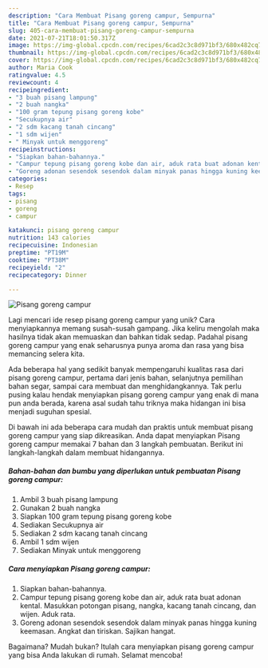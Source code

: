 ```yaml
---
description: "Cara Membuat Pisang goreng campur, Sempurna"
title: "Cara Membuat Pisang goreng campur, Sempurna"
slug: 405-cara-membuat-pisang-goreng-campur-sempurna
date: 2021-07-21T18:01:50.317Z
image: https://img-global.cpcdn.com/recipes/6cad2c3c8d971bf3/680x482cq70/pisang-goreng-campur-foto-resep-utama.jpg
thumbnail: https://img-global.cpcdn.com/recipes/6cad2c3c8d971bf3/680x482cq70/pisang-goreng-campur-foto-resep-utama.jpg
cover: https://img-global.cpcdn.com/recipes/6cad2c3c8d971bf3/680x482cq70/pisang-goreng-campur-foto-resep-utama.jpg
author: Maria Cook
ratingvalue: 4.5
reviewcount: 4
recipeingredient:
- "3 buah pisang lampung"
- "2 buah nangka"
- "100 gram tepung pisang goreng kobe"
- "Secukupnya air"
- "2 sdm kacang tanah cincang"
- "1 sdm wijen"
- " Minyak untuk menggoreng"
recipeinstructions:
- "Siapkan bahan-bahannya."
- "Campur tepung pisang goreng kobe dan air, aduk rata buat adonan kental. Masukkan potongan pisang, nangka, kacang tanah cincang, dan wijen. Aduk rata."
- "Goreng adonan sesendok sesendok dalam minyak panas hingga kuning keemasan. Angkat dan tiriskan. Sajikan hangat."
categories:
- Resep
tags:
- pisang
- goreng
- campur

katakunci: pisang goreng campur 
nutrition: 143 calories
recipecuisine: Indonesian
preptime: "PT19M"
cooktime: "PT38M"
recipeyield: "2"
recipecategory: Dinner

---
```



![Pisang goreng campur](https://img-global.cpcdn.com/recipes/6cad2c3c8d971bf3/680x482cq70/pisang-goreng-campur-foto-resep-utama.jpg)

Lagi mencari ide resep pisang goreng campur yang unik? Cara menyiapkannya memang susah-susah gampang. Jika keliru mengolah maka hasilnya tidak akan memuaskan dan bahkan tidak sedap. Padahal pisang goreng campur yang enak seharusnya punya aroma dan rasa yang bisa memancing selera kita.

Ada beberapa hal yang sedikit banyak mempengaruhi kualitas rasa dari pisang goreng campur, pertama dari jenis bahan, selanjutnya pemilihan bahan segar, sampai cara membuat dan menghidangkannya. Tak perlu pusing kalau hendak menyiapkan pisang goreng campur yang enak di mana pun anda berada, karena asal sudah tahu triknya maka hidangan ini bisa menjadi suguhan spesial.




Di bawah ini ada beberapa cara mudah dan praktis untuk membuat pisang goreng campur yang siap dikreasikan. Anda dapat menyiapkan Pisang goreng campur memakai 7 bahan dan 3 langkah pembuatan. Berikut ini langkah-langkah dalam membuat hidangannya.

<!--inarticleads1-->

##### Bahan-bahan dan bumbu yang diperlukan untuk pembuatan Pisang goreng campur:

1. Ambil 3 buah pisang lampung
1. Gunakan 2 buah nangka
1. Siapkan 100 gram tepung pisang goreng kobe
1. Sediakan Secukupnya air
1. Sediakan 2 sdm kacang tanah cincang
1. Ambil 1 sdm wijen
1. Sediakan  Minyak untuk menggoreng




<!--inarticleads2-->

##### Cara menyiapkan Pisang goreng campur:

1. Siapkan bahan-bahannya.
1. Campur tepung pisang goreng kobe dan air, aduk rata buat adonan kental. Masukkan potongan pisang, nangka, kacang tanah cincang, dan wijen. Aduk rata.
1. Goreng adonan sesendok sesendok dalam minyak panas hingga kuning keemasan. Angkat dan tiriskan. Sajikan hangat.




Bagaimana? Mudah bukan? Itulah cara menyiapkan pisang goreng campur yang bisa Anda lakukan di rumah. Selamat mencoba!
